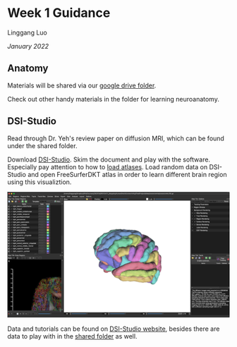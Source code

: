 # Week 1 Guidance

Linggang Luo

*January 2022*

## Anatomy

Materials will be shared via our [google drive folder](https://drive.google.com/drive/folders/12XGKtBVUb7i-uW_LSkMERFRhP7S95OrQ?usp=sharing).

Check out other handy materials in the folder for learning neuroanatomy.

## DSI-Studio

Read through Dr. Yeh's review paper on diffusion MRI, which can be found under the shared folder.

Download [DSI-Studio](http://dsi-studio.labsolver.org/). Skim the document and play with the software. Especially pay attention to how to [load atlases](http://dsi-studio.labsolver.org/doc/gui_t3_roi_tracking.html#Load-Regions-From-Built-In-Atlases). Load random data on DSI-Studio and open FreeSurferDKT atlas in order to learn different brain region using this visualiztion.

![](Image/SnapshotDSIDKTatlas.png)

Data and tutorials can be found on [DSI-Studio website](http://dsi-studio.labsolver.org/), besides there are data to play with in the [shared folder](https://drive.google.com/drive/folders/12XGKtBVUb7i-uW_LSkMERFRhP7S95OrQ?usp=sharing) as well. 





